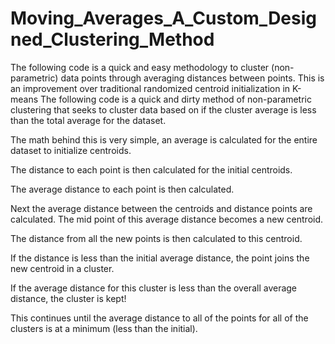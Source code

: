# Moving_Averages_A_Custom_Designed_Clustering_Method
The following code is a quick and easy methodology to cluster (non-parametric) data points through averaging distances between points. This is an improvement over traditional randomized centroid initialization in K-means
The following code is a quick and dirty method of non-parametric clustering that seeks to cluster data based on if the cluster average is less than the total average for the dataset. 

The math behind this is very simple, an average is calculated for the entire dataset to initialize centroids. 

The distance to each point is then calculated for the initial centroids. 

The average distance to each point is then calculated. 

Next the average distance between the centroids and distance points are calculated. The mid point of this average distance becomes a new centroid. 

The distance from all the new points is then calculated to this centroid. 

If the distance is less than the initial average distance, the point joins the new centroid in a cluster. 

If the average distance for this cluster is less than the overall average distance, the cluster is kept! 

This continues until the average distance to all of the points for all of the clusters is at a minimum (less than the initial). 
